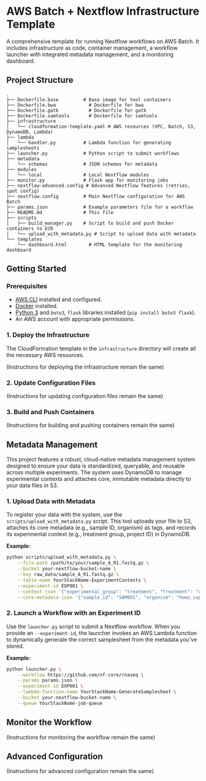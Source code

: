 # AWS Batch + Nextflow Infrastructure Template

A comprehensive template for running Nextflow workflows on AWS Batch. It includes infrastructure as code, container management, a workflow launcher with integrated metadata management, and a monitoring dashboard.

## Project Structure

```
.
├── Dockerfile.base         # Base image for tool containers
├── Dockerfile.bwa            # Dockerfile for bwa
├── Dockerfile.gatk           # Dockerfile for gatk
├── Dockerfile.samtools       # Dockerfile for samtools
├── infrastructure
│   └── cloudformation-template.yaml # AWS resources (VPC, Batch, S3, DynamoDB, Lambda)
├── lambda
│   └── handler.py          # Lambda function for generating samplesheets
├── launcher.py             # Python script to submit workflows
├── metadata
│   └── schemas             # JSON schemas for metadata
├── modules
│   └── local               # Local Nextflow modules
├── monitor.py              # Flask app for monitoring jobs
├── nextflow-advanced.config # Advanced Nextflow features (retries, spot config)
├── nextflow.config         # Main Nextflow configuration for AWS Batch
├── params.json             # Example parameters file for a workflow
├── README.md               # This file
├── scripts
│   ├── build_manager.py    # Script to build and push Docker containers to ECR
│   └── upload_with_metadata.py # Script to upload data with metadata
└── templates
    └── dashboard.html        # HTML template for the monitoring dashboard
```

## Getting Started

### Prerequisites

- [AWS CLI](https://aws.amazon.com/cli/) installed and configured.
- [Docker](https://www.docker.com/get-started) installed.
- [Python 3](https://www.python.org/downloads/) and `boto3`, `flask` libraries installed (`pip install boto3 flask`).
- An AWS account with appropriate permissions.

### 1. Deploy the Infrastructure

The CloudFormation template in the `infrastructure` directory will create all the necessary AWS resources.

(Instructions for deploying the infrastructure remain the same)

### 2. Update Configuration Files

(Instructions for updating configuration files remain the same)

### 3. Build and Push Containers

(Instructions for building and pushing containers remain the same)

## Metadata Management

This project features a robust, cloud-native metadata management system designed to ensure your data is standardized, queryable, and reusable across multiple experiments. The system uses DynamoDB to manage experimental contexts and attaches core, immutable metadata directly to your data files in S3.

### 1. Upload Data with Metadata

To register your data with the system, use the `scripts/upload_with_metadata.py` script. This tool uploads your file to S3, attaches its core metadata (e.g., sample ID, organism) as tags, and records its experimental context (e.g., treatment group, project ID) in DynamoDB.

**Example:**

```bash
python scripts/upload_with_metadata.py \
    --file-path /path/to/your/sample_A_R1.fastq.gz \
    --bucket your-nextflow-bucket-name \
    --key raw_data/sample_A_R1.fastq.gz \
    --table-name YourStackName-ExperimentContexts \
    --experiment-id EXP001 \
    --context-json '{"experimental_group": "treatment", "treatment": "drug_x"}' \
    --core-metadata-json '{"sample_id": "SAM001", "organism": "homo_sapiens"}'
```

### 2. Launch a Workflow with an Experiment ID

Use the `launcher.py` script to submit a Nextflow workflow. When you provide an `--experiment-id`, the launcher invokes an AWS Lambda function to dynamically generate the correct samplesheet from the metadata you've stored.

**Example:**

```bash
python launcher.py \
    --workflow https://github.com/nf-core/rnaseq \
    --params params.json \
    --experiment-id EXP001 \
    --lambda-function-name YourStackName-GenerateSamplesheet \
    --bucket your-nextflow-bucket-name \
    --queue YourStackName-job-queue
```

## Monitor the Workflow

(Instructions for monitoring the workflow remain the same)

## Advanced Configuration

(Instructions for advanced configuration remain the same)
